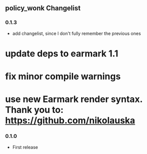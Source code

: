 ## policy_wonk Changelist

### 0.1.3
* add changelist, since I don't fully remember the previous ones
# update deps to earmark 1.1
# fix minor compile warnings
# use new Earmark render syntax. Thank you to: https://github.com/nikolauska

### 0.1.0
* First release